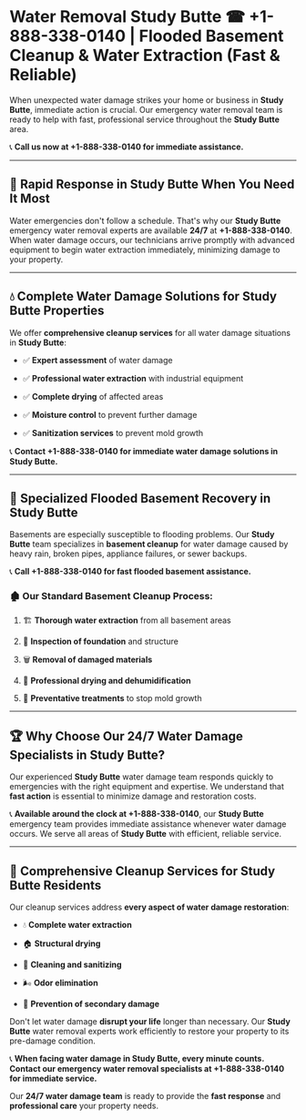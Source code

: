 # Water Removal Study Butte ☎ +1-888-338-0140 | Flooded Basement Cleanup & Water Extraction (Fast & Reliable)

When unexpected water damage strikes your home or business in **Study Butte**, immediate action is crucial. Our emergency water removal team is ready to help with fast, professional service throughout the **Study Butte** area. 

📞 **Call us now at +1-888-338-0140 for immediate assistance.**
---
## 🚀 Rapid Response in Study Butte When You Need It Most
Water emergencies don't follow a schedule. That's why our **Study Butte** emergency water removal experts are available **24/7** at **+1-888-338-0140**. When water damage occurs, our technicians arrive promptly with advanced equipment to begin water extraction immediately, minimizing damage to your property.
---
## 💧 Complete Water Damage Solutions for Study Butte Properties
We offer **comprehensive cleanup services** for all water damage situations in **Study Butte**:
- ✅ **Expert assessment** of water damage  
- ✅ **Professional water extraction** with industrial equipment  
- ✅ **Complete drying** of affected areas  
- ✅ **Moisture control** to prevent further damage  
- ✅ **Sanitization services** to prevent mold growth  
📞 **Contact +1-888-338-0140 for immediate water damage solutions in Study Butte.**
---
## 🌊 Specialized Flooded Basement Recovery in Study Butte
Basements are especially susceptible to flooding problems. Our **Study Butte** team specializes in **basement cleanup** for water damage caused by heavy rain, broken pipes, appliance failures, or sewer backups. 
📞 **Call +1-888-338-0140 for fast flooded basement assistance.**
### 🏚️ Our Standard Basement Cleanup Process:
1. 🏗️ **Thorough water extraction** from all basement areas  
2. 🔎 **Inspection of foundation** and structure  
3. 🗑️ **Removal of damaged materials**  
4. 💨 **Professional drying and dehumidification**  
5. 🚫 **Preventative treatments** to stop mold growth  
---
## 🏆 Why Choose Our 24/7 Water Damage Specialists in Study Butte?
Our experienced **Study Butte** water damage team responds quickly to emergencies with the right equipment and expertise. We understand that **fast action** is essential to minimize damage and restoration costs.
📞 **Available around the clock at +1-888-338-0140**, our **Study Butte** emergency team provides immediate assistance whenever water damage occurs. We serve all areas of **Study Butte** with efficient, reliable service.
---
## 🧹 Comprehensive Cleanup Services for Study Butte Residents
Our cleanup services address **every aspect of water damage restoration**:
- 💧 **Complete water extraction**  
- 🏠 **Structural drying**  
- 🧼 **Cleaning and sanitizing**  
- 🌬️ **Odor elimination**  
- 🚫 **Prevention of secondary damage**  
Don't let water damage **disrupt your life** longer than necessary. Our **Study Butte** water removal experts work efficiently to restore your property to its pre-damage condition.
📞 **When facing water damage in Study Butte, every minute counts. Contact our emergency water removal specialists at +1-888-338-0140 for immediate service.**
Our **24/7 water damage team** is ready to provide the **fast response** and **professional care** your property needs.
